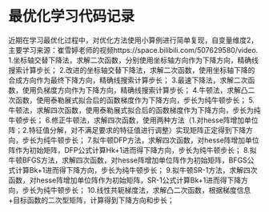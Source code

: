 # 最优化学习代码记录
近期在学习最优化过程中，对优化方法使用小算例进行简单复现，自变量维度2，主要学习来源：崔雪婷老师的视频https://space.bilibili.com/507629580/video.
1.坐标轴交替下降法，求解二次函数，分别使用坐标轴方向作为下降方向，精确线搜索计算步长；
2.改进的坐标轴交替下降法，求解二次函数，使用坐标轴下降的合成方向作为最终下降方向，精确线搜索计算步长； 
3.最速下降法，求解二次函数，使用负梯度方向作为下降方向，精确线搜索计算步长；
4.牛顿法，求解凸二次函数，使用泰勒展式拟合后的函数梯度作为下降方向，步长为纯牛顿步长；
5.牛顿法，求解四次函数，使用泰勒展式拟合后的函数梯度作为下降方向，步长为纯牛顿步长；
6.修正牛顿法，求解四次函数，使用两种方法（1.对hesse阵增加单位阵；2.特征值分解，对不满足要求的特征值进行调整）实现矩阵正定得到下降方向，步长为纯牛顿步长；
7.拟牛顿DFP方法，求解四次函数，对hesse阵增加单位阵作为初始矩阵，DFP公式计算Hk+1进而得下降方向，步长为纯牛顿步长；
8.拟牛顿BFGS方法，求解四次函数，对hesse阵增加单位阵作为初始矩阵，BFGS公式计算Bk+1进而得下降方向，步长为纯牛顿步长；
9.拟牛顿SR-1方法，求解四次函数，对hesse阵增加单位阵作为初始矩阵，SR-1公式计算Bk+1进而得下降方向，步长为纯牛顿步长；
10.线性共轭梯度法，求解凸二次函数，根据梯度信息+目标函数的二次型矩阵，计算得到下降方向和步长；
